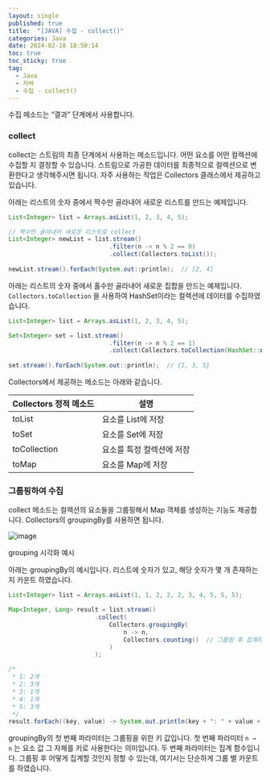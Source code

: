 ```yaml
---
layout: single
published: true
title:  "[JAVA] 수집 - collect()"
categories: Java
date: 2024-02-18 18:50:14
toc: true
toc_sticky: true
tag:   
  - Java
  - 자바
  - 수집 - collect() 
---
```


수집 메소드는 “결과” 단계에서 사용합니다.

### collect

collect는 스트림의 최종 단계에서 사용하는 메소드입니다. 어떤 요소를 어떤 컬렉션에 수집할 지 결정할 수 있습니다. 스트림으로 가공한 데이터를 최종적으로 컬렉션으로 변환한다고 생각해주시면 됩니다. 자주 사용하는 작업은 Collectors 클래스에서 제공하고 있습니다.

아래는 리스트의 숫자 중에서 짝수만 골라내어 새로운 리스트를 만드는 예제입니다.

```java
List<Integer> list = Arrays.asList(1, 2, 3, 4, 5);

// 짝수만 골라내어 새로운 리스트로 collect
List<Integer> newList = list.stream()
							.filter(n -> n % 2 == 0)
							.collect(Collectors.toList());
							
newList.stream().forEach(System.out::println);  // [2, 4]
```

아래는 리스트의 숫자 중에서 홀수만 골라내어 새로운 집합을 만드는 예제입니다. `Collectors.toCollection` 을 사용하여 HashSet이라는 컬렉션에 데이터를 수집하였습니다.

```java
List<Integer> list = Arrays.asList(1, 2, 3, 4, 5);

Set<Integer> set = list.stream()
							.filter(n -> n % 2 == 1)
							.collect(Collectors.toCollection(HashSet::new));
							
set.stream().forEach(System.out::println);  // {1, 3, 5}
```

Collectors에서 제공하는 메소드는 아래와 같습니다.

| Collectors 정적 메소드 | 설명 |
| --- | --- |
| toList | 요소를 List에 저장 |
| toSet | 요소를 Set에 저장 |
| toCollection | 요소를 특정 컬렉션에 저장 |
| toMap | 요소를 Map에 저장 |

### 그룹핑하여 수집

collect 메소드는 컬렉션의 요소들을 그룹핑해서 Map 객체를 생성하는 기능도 제공합니다. Collectors의 groupingBy를 사용하면 됩니다. 

![image](https://github.com/BaxDailyGit/BaxDailyGit/assets/99312529/fa944776-8124-4eaf-8920-01043015edcb)


grouping 시각화 예시 

아래는 groupingBy의 예시입니다. 리스트에 숫자가 있고, 해당 숫자가 몇 개 존재하는지 카운트 하였습니다.

```java
List<Integer> list = Arrays.asList(1, 1, 2, 2, 2, 3, 4, 5, 5, 5);

Map<Integer, Long> result = list.stream()
						.collect(
							Collectors.groupingBy(
								n -> n,
								Collectors.counting()  // 그룹핑 후 집계하는 메소드
							)
						);

/*
 * 1: 2개
 * 2: 3개
 * 3: 1개
 * 4: 1개
 * 5: 3개
 */
result.forEach((key, value) -> System.out.println(key + ": " + value + "개"));
```

groupingBy의 첫 번째 파라미터는 그룹핑을 위한 키 값입니다. 첫 번째 파라미터 `n → n` 는 요소 값 그 자체를 키로 사용한다는 의미입니다. 두 번째 파라미터는 집계 함수입니다. 그룹핑 후 어떻게 집계할 것인지 정할 수 있는데, 여기서는 단순하게 그룹 별 카운트를 하였습니다.